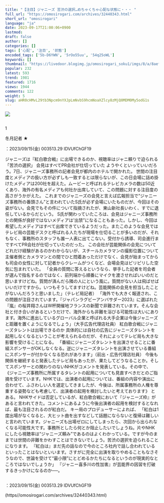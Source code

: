 ```yaml
---
title: "【注目】ジャニーズ 苦渋の選択…めちゃくちゃ心配な状態に・・・ "
full_url: "https://omosirogari.com/archives/32440343.html"
short_url: "omosirogari"
language: "ja"
date: 2023-09-17T21:00:06+0900
lastmod: 
draft: false
author: []
categories: []
tags: ['心配', '注目', '状態']
encoded_tags: ['5b-D6YWN', '5rOo55uu', '54q25oWL']
keywords: []
thumbnail: "https://livedoor.blogimg.jp/omosirogari_soku1/imgs/8/a/8aef2879.jpg"
popular: 232
latest: 593
trend: 1981
featured: 1716
views: 1944
comments: 122
weight: 5
slug: aHR0cHMvL29tb3Npcm9nYXJpLmNvbS9hcmNoaXZlcy8zMjQ0MDM0My5odG1s
---
```


![](https://livedoor.blogimg.jp/omosirogari_soku1/imgs/8/a/8aef2879.jpg)

<div><h2 id='subtitle_1res'></h2>1 <p>冬月記者 ★ </p>：2023/09/15(金) 003513.29 IDVUfChGF19<p name='surebodymain' class='surebody_VUfChGF19' id='surebody1'>ジャニーズは『紅白歌合戦』に出場できるのか、視聴率はジャニ頼りで迫られる「苦渋の選択」 会見はすべてPR会社が仕切っていた ようやくといっていいだろう。7日、ジャニーズ事務所の記者会見が都内のホテルで開かれた。 世間の注目度とメディアの扱い方が必ずしも一致するとは限らないが、この日会場に詰め掛けたメディアは200社を超えた。ムービーと呼ばれるテレビカメラの数は50近くあり、海外の有名メディアも何社か出席していて、この問題に対する注目度の高さがうかがえた。 これまでのジャニーズの会見と言えば広報担当で“ジャニーズ事務所の番頭さん”と言われていたS氏が必ず会場にいたものだが、今回はその姿がない。会見でもその件について指摘されたが、東山新社長いわく、すでに退任しているからだという。 S氏が関わっていたころは、会見はジャニーズ事務所との関係が良好ではないメディアは'出禁”になることもあった。しかし、今回は希望したメディアはすべて出席できているようだった。またこのような会見ではテレビ局の芸能デスクと呼ばれる人たちが現場を仕切ることが多いのだが、それもなく、事務所のスタッフも誰一人表に出てこない。受付から誘導、司会進行まですべてPR会社が仕切っていたのだった。 この会社が芸能関係の会見についてどれだけ経験があるのかわからないが、スチールカメラマンの撮影位置について主催者側とカメラマンとの間でひと悶着あっただけでなく、会見が始まってからも司会の女性に対して記者からクレームがつくなど、会場会見はピリピリした空気に包まれていた。 「全員の質問に答えるというなら、挙手した記者を司会者が選んで指名するのではなく、前列端から順番にマイクを渡させればいいのだと思いますけどね。質問が済んだら隣の人にという風に。質問がない人は飛ばせばいいだけですから。いつもそうしてますけどね。芸能関係の会見を担当したことがないんだろうと思いました」（テレビ局記者） 「海外でも大きく報道され、この問題が注目されています。『ジャパンラグビーアンバサダー2023』に選ばれた『嵐』の桜井翔さんはW杯開催地フランスの新聞で非難されています。そんな会社と付き合いがあるというだけで、海外からも非難を浴びる可能性は大いにあります。海外に進出しているグローバル企業と呼ばれる大手企業は今後ジャニーズと距離を置くようになるでしょう」（大手広告代理店社員） 紅白歌合戦にジャニーズタレントは出場できるのか 具体的には自社の広告にジャニーズタレントを起用しなくなるということが考えられるのだが、それによってテレビ局も大きな影響を受けることになる。 「番組にジャニーズタレントを出演させることに番組スポンサーがOKしなくなる。逆にジャニーズタレントを出演させている番組にスポンサーが付かなくなる恐れがあります」（前出・広告代理店社員） 今後も関係を継続すると発表したテレビ局もあったが、果たしてどうなることか。そしてスポンサーとの関わりのないNHKがコメントを発表している。その中で、 《ジャニーズ事務所に所属するタレントの起用についても見直すべきだとのご指摘を受けています。NHKでは、出演者の起用については、番組の内容や演出に合わせて、ふさわしい人を選定してきましたが、今後は、所属事務所の人権を尊重する姿勢なども考慮して、出演者の起用を検討したいと考えております》 とある。 NHKサイドは否定しているが、紅白歌合戦において『ジャニーズ枠』があると言われてきた。コメントにあるように今後出演者の起用を検討するとなれば、最も注目されるのが紅白だ。 キー局のプロデューサーによれば、 「紅白は1度出場がなくなると、大ヒット曲を出すなどして話題にならないと復帰は難しいと言われています。ジャニーズも出場ゼロにしてしまったら、次回から出られなくなる可能性大です。事務所としたら何とか阻止したいでしょうね。片やNHKにしたら視聴率は“ジャニーズ頼み”であるのはよくわかっている。ですが今のままでは世間の非難をかわすことはできないでしょう。苦渋の選択を迫られることになります。 『紅白は』まだ先の話なので今のところ社内で話し合われているといったことはないといいます。さすがに完全に出演を取りやめることもなさそうなので、世論を受けて“最小限”にとどめるかたちになるというのが現実的なところではないでしょうか」 『ジャニー喜多川の性加害』が芸能界の因習を打破するきっかけになるのか──。 </p><h2 id='subtitle_2res'></h2><p>：2023/09/15(金) 003513.29 IDVUfChGF19</p></div>

(https//omosirogari.com/archives/32440343.html)
